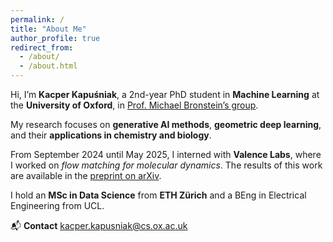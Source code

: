 ```yaml
---
permalink: /
title: "About Me"
author_profile: true
redirect_from: 
  - /about/
  - /about.html
---
```


Hi, I’m **Kacper Kapuśniak**, a 2nd-year PhD student in **Machine Learning** at the **University of Oxford**, in [Prof. Michael Bronstein’s group](https://www.cs.ox.ac.uk/people/michael.bronstein/).

My research focuses on **generative AI methods**, **geometric deep learning**, and their **applications in chemistry and biology**.

From September 2024 until May 2025, I interned with **Valence Labs**, where I worked on *flow matching for molecular dynamics*. The results of this work are available in the [preprint on arXiv](https://arxiv.org/abs/2509.24779).

I hold an **MSc in Data Science** from **ETH Zürich** and a BEng in Electrical Engineering from UCL.

📬 **Contact**  kacper.kapusniak@cs.ox.ac.uk
